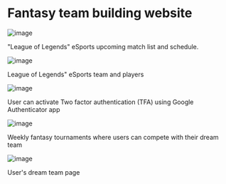 # Fantasy team building website
 
![image](https://user-images.githubusercontent.com/36452611/82881433-5faf3100-9f48-11ea-95f9-f6cb3cc98e20.png)

"League of Legends" eSports upcoming match list and schedule.

![image](https://user-images.githubusercontent.com/36452611/82881458-66d63f00-9f48-11ea-9e62-ea5d0ae56687.png)

League of Legends" eSports team and players

![image](https://user-images.githubusercontent.com/36452611/82881481-6e95e380-9f48-11ea-95b6-3985e375704b.png)

User can activate Two factor authentication (TFA) using Google Authenticator app

![image](https://user-images.githubusercontent.com/36452611/82881515-78b7e200-9f48-11ea-90d2-5ad22cf6722f.png)

Weekly fantasy tournaments where users can compete with their dream team

![image](https://user-images.githubusercontent.com/36452611/82881531-7ce3ff80-9f48-11ea-8a8f-bce15b0b1aab.png)

User's dream team page
